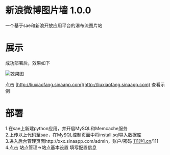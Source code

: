 新浪微博图片墙 1.0.0
==================
一个基于sae和新浪开放应用平台的瀑布流图片站

展示
====
成功部署后，效果如下   

![效果图](http://ww2.sinaimg.cn/large/66f77025gw1dzsetvisr2j.jpg)   

点击 [http://liuxiaofang.sinaapp.com](http://liuxiaofang.sinaapp.com) 查看示例

部署
====
1.在sae上新建python应用，并开启MySQL和Memcache服务   
2.上传以上代码至sae，在MySQL控制页面中将install.sql导入数据库   
3.进入后台管理页面http://xxx.sinaapp.com/admin，账户/密码 111@1.cn/111   
4.点击 站点管理->站点基本设置 填写配置信息   